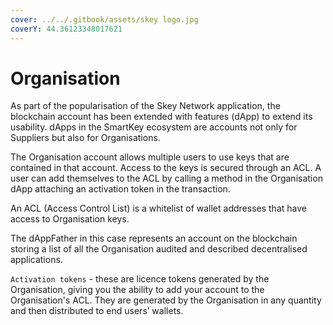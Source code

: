 ```yaml
---
cover: ../../.gitbook/assets/skey logo.jpg
coverY: 44.36123348017621
---
```


# Organisation

As part of the popularisation of the Skey Network application, the blockchain account has been extended with features (dApp) to extend its usability. dApps in the SmartKey ecosystem are accounts not only for Suppliers but also for Organisations.

The Organisation account allows multiple users to use keys that are contained in that account. Access to the keys is secured through an ACL. A user can add themselves to the ACL by calling a method in the Organisation dApp attaching an activation token in the transaction.

An ACL (Access Control List) is a whitelist of wallet addresses that have access to Organisation keys.

The dAppFather in this case represents an account on the blockchain storing a list of all the Organisation audited and described decentralised applications.

`Activation tokens` - these are licence tokens generated by the Organisation, giving you the ability to add your account to the Organisation's ACL. They are generated by the Organisation in any quantity and then distributed to end users’ wallets.
